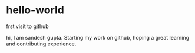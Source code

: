 # hello-world
frst visit to github


hi, I am sandesh gupta.
Starting my work on github, hoping a great learning and contributing experience.

